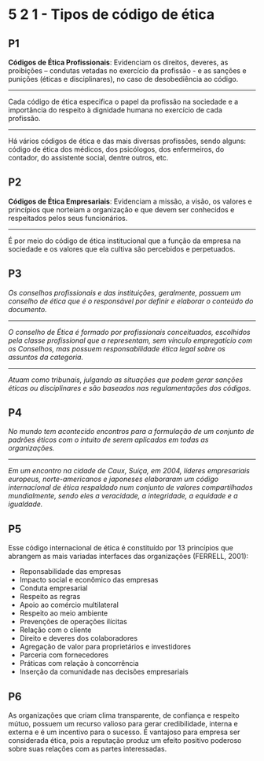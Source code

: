 # 5 2 1 - Tipos de código de ética

## P1

**Códigos de Ética Profissionais**: Evidenciam os direitos, deveres, as proibições – condutas vetadas no exercício da profissão - e as sanções e punições (éticas e disciplinares), no caso de desobediência ao código. 

------------------------------------------------------------------------------------------------------

Cada código de ética especifica o papel da profissão na sociedade e a importância do respeito à dignidade humana no exercício de cada profissão. 

------------------------------------------------------------------------------------------------------

Há vários códigos de ética e das mais diversas profissões, sendo alguns: código de ética dos médicos, dos psicólogos, dos enfermeiros, do contador, do assistente social, dentre outros, etc.

## P2

**Códigos de Ética Empresariais**: Evidenciam a missão, a visão, os valores e princípios que norteiam a organização e que devem ser conhecidos e respeitados pelos seus funcionários. 

-------------------------------------------------------------------------------------------------------------

É por meio do código de ética institucional que a função da empresa na sociedade e os valores que ela cultiva são percebidos e perpetuados.

## P3

*Os conselhos profissionais e das instituições, geralmente, possuem um conselho de ética que é o responsável por definir e elaborar o conteúdo do documento.* 

--------------------------------------------------------------------------------------------------------------

*O conselho de Ética é formado por profissionais conceituados, escolhidos pela classe profissional que a representam, sem vínculo empregatício com os Conselhos, mas possuem responsabilidade ética legal sobre os assuntos da categoria.*

--------------------------------------------------------------------------------------------------------------

*Atuam como tribunais, julgando as situações que podem gerar sanções éticas ou disciplinares e são baseados nas regulamentações dos códigos.*

## P4

*No mundo tem acontecido encontros para a formulação de um conjunto de padrões éticos com o intuito de serem aplicados em todas as organizações.* 

--------------------------------------------------------------------------------------------------------------

*Em um encontro na cidade de Caux, Suíça, em 2004, líderes empresariais europeus, norte-americanos e japoneses elaboraram um código internacional de ética respaldado num conjunto de valores compartilhados mundialmente, sendo eles a veracidade, a integridade, a equidade e a igualdade.*

## P5

Esse código internacional de ética é constituído por 13 princípios que abrangem as mais variadas interfaces das organizações (FERRELL, 2001):

- Reponsabilidade das empresas
- Impacto social e econômico das empresas
- Conduta empresarial
- Respeito as regras
- Apoio ao comércio multilateral
- Respeito ao meio ambiente
- Prevenções de operações ilícitas
- Relação com o cliente
- Direito e deveres dos colaboradores
- Agregação de valor para proprietários e investidores
- Parceria com fornecedores
- Práticas com relação à concorrência
- Inserção da comunidade nas decisões empresariais

## P6

As organizações que criam clima transparente, de confiança e respeito mútuo, possuem um recurso valioso para gerar credibilidade, interna e externa e é um incentivo para o sucesso. É vantajoso para empresa ser considerada ética, pois a reputação produz um efeito positivo poderoso sobre suas relações com as partes interessadas.